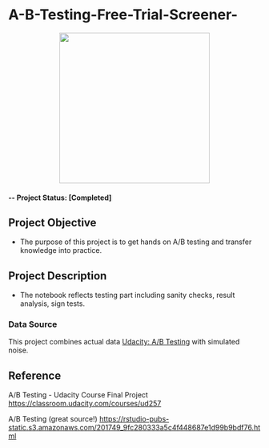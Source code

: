 # A-B-Testing-Free-Trial-Screener-

<p align="center">
  <img weight=500 height=300 src="https://user-images.githubusercontent.com/49653689/97252477-646e5e80-17e0-11eb-9d72-e7ed3bd39bea.png">
</p>

#### -- Project Status: [Completed]

## Project Objective

- The purpose of this project is to get hands on A/B testing and transfer knowledge into practice. 

## Project Description

- The notebook reflects testing part including sanity checks, result analysis, sign tests.

### Data Source

This project combines actual data [Udacity: A/B Testing](https://docs.google.com/spreadsheets/d/1Mu5u9GrybDdska-ljPXyBjTpdZIUev_6i7t4LRDfXM8/edit#gid=0) with simulated noise.

## Reference



A/B Testing - Udacity Course Final Project https://classroom.udacity.com/courses/ud257

A/B Testing (great source!)  https://rstudio-pubs-static.s3.amazonaws.com/201749_9fc280333a5c4f448687e1d99b9bdf76.html
